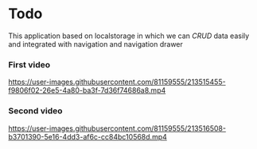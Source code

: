 # Todo

This application based on localstorage in which we can *CRUD* data easily and integrated with navigation and navigation drawer 


### First video
https://user-images.githubusercontent.com/81159555/213515455-f9806f02-26e5-4a80-ba3f-7d36f74686a8.mp4

### Second video
https://user-images.githubusercontent.com/81159555/213516508-b3701390-5e16-4dd3-af6c-cc84bc10568d.mp4



